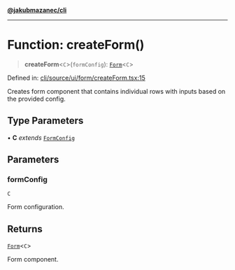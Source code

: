[**@jakubmazanec/cli**](../README.md)

---

# Function: createForm()

> **createForm**\<`C`\>(`formConfig`): [`Form`](../type-aliases/Form.md)\<`C`\>

Defined in:
[cli/source/ui/form/createForm.tsx:15](https://github.com/jakubmazanec/tools/blob/b189bd808f93a39eacbf7e401a82a754c5ce3b63/packages/cli/source/ui/form/createForm.tsx#L15)

Creates form component that contains individual rows with inputs based on the provided config.

## Type Parameters

• **C** _extends_ [`FormConfig`](../type-aliases/FormConfig.md)

## Parameters

### formConfig

`C`

Form configuration.

## Returns

[`Form`](../type-aliases/Form.md)\<`C`\>

Form component.
